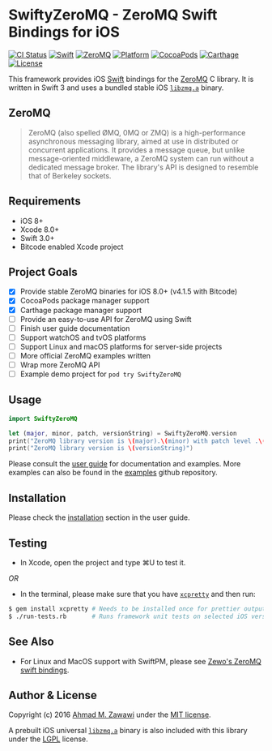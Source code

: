# SwiftyZeroMQ - ZeroMQ Swift Bindings for iOS

[![CI Status][travis-badge]][travis-url]
[![Swift][swift-badge]][swift-url]
[![ZeroMQ][zeromq-badge]][zeromq-url]
[![Platform][platform-badge]][platform-url]
[![CocoaPods][cocoapods-badge]][cocoapods-url]
[![Carthage][carthage-badge]][carthage-url]
[![License][mit-badge]][mit-url]

This framework provides iOS [Swift](http://swift.org) bindings for the
[ZeroMQ](http://zeromq.org) C library. It is written in Swift 3 and uses a
bundled stable iOS [`libzmq.a`](https://github.com/zeromq/libzmq) binary.

## ZeroMQ

> ZeroMQ (also spelled ØMQ, 0MQ or ZMQ) is a high-performance asynchronous
> messaging library, aimed at use in distributed or concurrent applications. It
> provides a message queue, but unlike message-oriented middleware, a ZeroMQ
> system can run without a dedicated message broker. The library's API is
> designed to resemble that of Berkeley sockets.

## Requirements

- iOS 8+
- Xcode 8.0+
- Swift 3.0+
- Bitcode enabled Xcode project

## Project Goals

- [x] Provide stable ZeroMQ binaries for iOS 8.0+ (v4.1.5 with Bitcode)
- [x] CocoaPods package manager support
- [x] Carthage package manager support
- [ ] Provide an easy-to-use API for ZeroMQ using Swift
- [ ] Finish user guide documentation
- [ ] Support watchOS and tvOS platforms
- [ ] Support Linux and macOS platforms for server-side projects
- [ ] More official ZeroMQ examples written
- [ ] Wrap more ZeroMQ API
- [ ] Example demo project for `pod try SwiftyZeroMQ`

## Usage

```swift
import SwiftyZeroMQ

let (major, minor, patch, versionString) = SwiftyZeroMQ.version
print("ZeroMQ library version is \(major).\(minor) with patch level .\(patch)")
print("ZeroMQ library version is \(versionString)")
```

Please consult the [user guide](UserGuide.md) for documentation and examples.
More examples can also be found in the
[examples](https://github.com/azawawi/swift-zmq-examples) github repository.

## Installation

Please check the [installation](UserGuide.md#Installation) section in the user
guide.

## Testing

- In Xcode, open the project and type ⌘U to test it.

*OR*

- In the terminal, please make sure that you have
[`xcpretty`](https://github.com/supermarin/xcpretty) and then run:
```bash
$ gem install xcpretty # Needs to be installed once for prettier output
$ ./run-tests.rb       # Runs framework unit tests on selected iOS versions
```

## See Also

- For Linux and MacOS support with SwiftPM, please see [Zewo's ZeroMQ swift bindings](https://github.com/ZewoGraveyard/ZeroMQ).

## Author & License

Copyright (c) 2016 [Ahmad M. Zawawi](https://github.com/azawawi) under the
[MIT license](LICENSE).

A prebuilt iOS universal [`libzmq.a`](https://github.com/zeromq/libzmq) binary
is also included with this library under the
[LGPL](https://github.com/zeromq/libzmq#license) license.

[travis-badge]: https://travis-ci.org/azawawi/SwiftyZeroMQ.svg?branch=master
[travis-url]: https://travis-ci.org/azawawi/SwiftyZeroMQ

[swift-badge]: https://img.shields.io/badge/Swift-3.0-orange.svg?style=flat
[swift-url]: https://swift.org

[zeromq-badge]: https://img.shields.io/badge/ZeroMQ-4.1.5-blue.svg?style=flat
[zeromq-url]: https://zeromq.org

[platform-badge]: https://img.shields.io/badge/Platforms-iOS-yellow.svg?style=flat
[platform-url]: https://swift.org

[carthage-badge]: https://img.shields.io/badge/Carthage-compatible-4BC51D.svg?style=flat
[carthage-url]: https://github.com/Carthage/Carthage

[cocoapods-badge]: https://img.shields.io/cocoapods/v/SwiftyZeroMQ.svg
[cocoapods-url]: https://cocoapods.org/?q=swiftyzeromq

[mit-badge]: https://img.shields.io/badge/License-MIT-blue.svg?style=flat
[mit-url]: https://tldrlegal.com/license/mit-license
